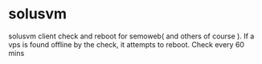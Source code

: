 solusvm
=======

solusvm client check and reboot for semoweb( and others of course ).
If a vps is found offline by the check, it attempts to reboot.
Check every 60 mins
